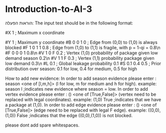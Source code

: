 # Introduction-to-AI-3
הוראות הפעלה: The input test should be in the following format:

#X 1                ; Maximum x coordinate

#Y 1                ; Maximum y coordinate
#B 0 0 1 0          ; Edge from (0,0) to (1,0) is always blocked
#F 1 0 1 1 0.8      ; Edge from (1,0) to (1,1) is fragile, with p = 1-qi = 0.8\n
#F 0 0 0 1 0.8\n
#V 1 0 F 0.2    ; Vertex (1,0) probability of package given low demand season 0.2\n
#V 1 1 F 0.3    ; Vertex (1,1) probability package given low demand  0.3\n
#L 0.1        ; Global leakage probability 0.1
#S 0.1 0.4 0.5 ; Prior distribution over season: 0.1 for low, 0.4 for medium, 0.5 for high

How to add new evidence:
In order to add season evidence please enter : season <one of [l,m,h]> (l for low, m for medium and h for high).
example:
season l  ;indicates new evidence where season = low.
In order to add vertex evidence please enter : (<vertex>) <one of [True,False]> (vertex need to be replaced with legal coordinates).
example:
(1,0) True ;indicates that we have a package at (1,0).
In order to add edge evidence please enter : (<edge>) <one of [True,False]> (edge need to be replaced with legal F edge).
example:
((0,0),(1,0)) False ;indicates that the edge ((0,0),(1,0)) is not blocked.

please dont add spare whitespaces.
